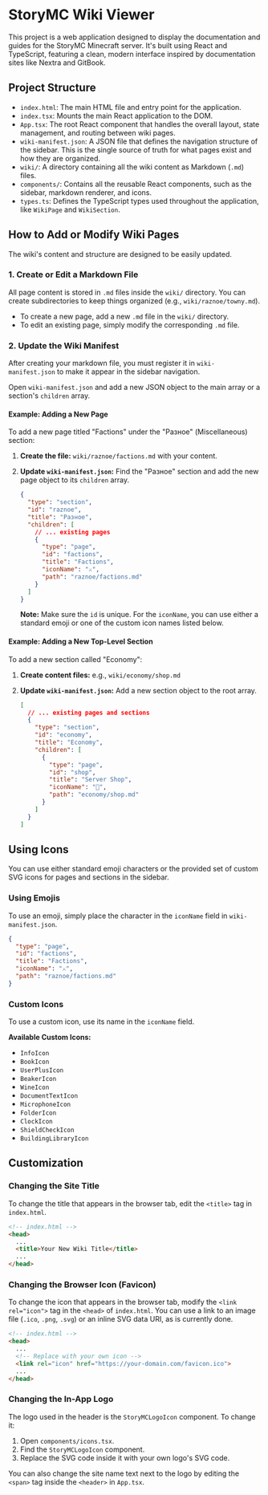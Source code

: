 # StoryMC Wiki Viewer

This project is a web application designed to display the documentation and guides for the StoryMC Minecraft server. It's built using React and TypeScript, featuring a clean, modern interface inspired by documentation sites like Nextra and GitBook.

## Project Structure

-   `index.html`: The main HTML file and entry point for the application.
-   `index.tsx`: Mounts the main React application to the DOM.
-   `App.tsx`: The root React component that handles the overall layout, state management, and routing between wiki pages.
-   `wiki-manifest.json`: A JSON file that defines the navigation structure of the sidebar. This is the single source of truth for what pages exist and how they are organized.
-   `wiki/`: A directory containing all the wiki content as Markdown (`.md`) files.
-   `components/`: Contains all the reusable React components, such as the sidebar, markdown renderer, and icons.
-   `types.ts`: Defines the TypeScript types used throughout the application, like `WikiPage` and `WikiSection`.

## How to Add or Modify Wiki Pages

The wiki's content and structure are designed to be easily updated.

### 1. Create or Edit a Markdown File

All page content is stored in `.md` files inside the `wiki/` directory. You can create subdirectories to keep things organized (e.g., `wiki/raznoe/towny.md`).

-   To create a new page, add a new `.md` file in the `wiki/` directory.
-   To edit an existing page, simply modify the corresponding `.md` file.

### 2. Update the Wiki Manifest

After creating your markdown file, you must register it in `wiki-manifest.json` to make it appear in the sidebar navigation.

Open `wiki-manifest.json` and add a new JSON object to the main array or a section's `children` array.

#### Example: Adding a New Page

To add a new page titled "Factions" under the "Разное" (Miscellaneous) section:

1.  **Create the file:** `wiki/raznoe/factions.md` with your content.

2.  **Update `wiki-manifest.json`:** Find the "Разное" section and add the new page object to its `children` array.

    ```json
    {
      "type": "section",
      "id": "raznoe",
      "title": "Разное",
      "children": [
        // ... existing pages
        {
          "type": "page",
          "id": "factions",
          "title": "Factions",
          "iconName": "⚔️",
          "path": "raznoe/factions.md"
        }
      ]
    }
    ```
    **Note:** Make sure the `id` is unique. For the `iconName`, you can use either a standard emoji or one of the custom icon names listed below.

#### Example: Adding a New Top-Level Section

To add a new section called "Economy":

1.  **Create content files:** e.g., `wiki/economy/shop.md`

2.  **Update `wiki-manifest.json`:** Add a new section object to the root array.

    ```json
    [
      // ... existing pages and sections
      {
        "type": "section",
        "id": "economy",
        "title": "Economy",
        "children": [
          {
            "type": "page",
            "id": "shop",
            "title": "Server Shop",
            "iconName": "🛒",
            "path": "economy/shop.md"
          }
        ]
      }
    ]
    ```

## Using Icons

You can use either standard emoji characters or the provided set of custom SVG icons for pages and sections in the sidebar.

### Using Emojis

To use an emoji, simply place the character in the `iconName` field in `wiki-manifest.json`.

```json
{
  "type": "page",
  "id": "factions",
  "title": "Factions",
  "iconName": "⚔️",
  "path": "raznoe/factions.md"
}
```

### Custom Icons

To use a custom icon, use its name in the `iconName` field.

**Available Custom Icons:**

-   `InfoIcon`
-   `BookIcon`
-   `UserPlusIcon`
-   `BeakerIcon`
-   `WineIcon`
-   `DocumentTextIcon`
-   `MicrophoneIcon`
-   `FolderIcon`
-   `ClockIcon`
-   `ShieldCheckIcon`
-   `BuildingLibraryIcon`

## Customization

### Changing the Site Title

To change the title that appears in the browser tab, edit the `<title>` tag in `index.html`.

```html
<!-- index.html -->
<head>
  ...
  <title>Your New Wiki Title</title>
  ...
</head>
```

### Changing the Browser Icon (Favicon)

To change the icon that appears in the browser tab, modify the `<link rel="icon">` tag in the `<head>` of `index.html`. You can use a link to an image file (`.ico`, `.png`, `.svg`) or an inline SVG data URI, as is currently done.

```html
<!-- index.html -->
<head>
  ...
  <!-- Replace with your own icon -->
  <link rel="icon" href="https://your-domain.com/favicon.ico">
  ...
</head>
```

### Changing the In-App Logo

The logo used in the header is the `StoryMCLogoIcon` component. To change it:

1.  Open `components/icons.tsx`.
2.  Find the `StoryMCLogoIcon` component.
3.  Replace the SVG code inside it with your own logo's SVG code.

You can also change the site name text next to the logo by editing the `<span>` tag inside the `<header>` in `App.tsx`.
